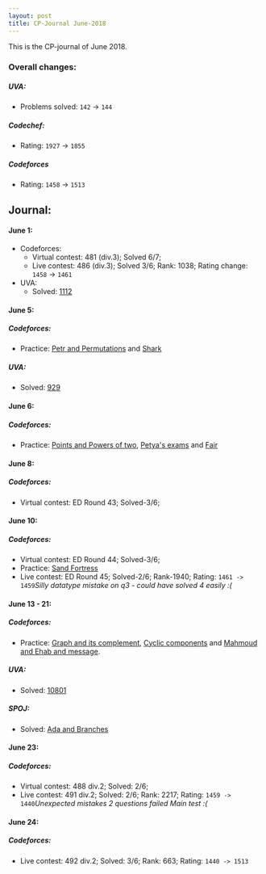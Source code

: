 ```yaml
---
layout: post
title: CP-Journal June-2018
---
```

This is the CP-journal of June 2018.

### Overall changes:
##### UVA:
- Problems solved: `142` -> `144`

##### Codechef:
- Rating: `1927` -> `1855`

##### Codeforces
- Rating: `1458` -> `1513`

## Journal:
#### June 1:
- Codeforces:
  * Virtual contest: 481 (div.3); Solved 6/7;
  * Live contest: 486 (div.3); Solved 3/6; Rank: 1038; Rating change: `1458` -> `1461`
- UVA:
  * Solved: [1112](http://uva.onlinejudge.org/external/11/1112.pdf)
  
#### June 5:
##### Codeforces:
  * Practice: [Petr and Permutations](http://www.codeforces.com/problemset/problem/987/E) and [Shark](http://www.codeforces.com/problemset/problem/982/D)
##### UVA:
  * Solved: [929](https://uva.onlinejudge.org/index.php?option=com_onlinejudge&Itemid=8&page=show_problem&problem=870)
  
#### June 6:
##### Codeforces:
  * Practice: [Points and Powers of two](http://www.codeforces.com/problemset/problem/988/D), [Petya's exams](http://www.codeforces.com/problemset/problem/978/G) and [Fair](http://codeforces.com/problemset/problem/987/D)
  
#### June 8:
##### Codeforces:
  * Virtual contest: ED Round 43; Solved-3/6;

#### June 10:
##### Codeforces:
  * Virtual contest: ED Round 44; Solved-3/6;
  * Practice: [Sand Fortress](http://www.codeforces.com/problemset/problem/985/D)
  * Live contest: ED Round 45; Solved-2/6; Rank-1940; Rating: `1461 -> 1459`*Silly datatype mistake on q3 - could have solved 4 easily :(*

#### June 13 - 21:
##### Codeforces:
  * Practice: [Graph and its complement](http://www.codeforces.com/problemset/problem/990/D), [Cyclic components](http://www.codeforces.com/problemset/problem/977/E) and [Mahmoud and Ehab and message](http://www.codeforces.com/problemset/problem/959/B).
##### UVA:
  * Solved: [10801](https://uva.onlinejudge.org/index.php?option=com_onlinejudge&Itemid=8&page=show_problem&problem=1742)
##### SPOJ:
  * Solved: [Ada and Branches](https://www.spoj.com/problems/ADABRANC/)

#### June 23:
##### Codeforces:
  * Virtual contest: 488 div.2; Solved: 2/6;
  * Live contest: 491 div.2; Solved: 2/6; Rank: 2217; Rating: `1459 -> 1440`*Unexpected mistakes 2 questions failed Main test :(*

#### June 24:
##### Codeforces:
  * Live contest: 492 div.2; Solved: 3/6; Rank: 663; Rating: `1440 -> 1513`
